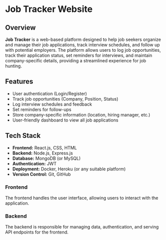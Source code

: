 # Job Tracker Website

## Overview

**Job Tracker** is a web-based platform designed to help job seekers organize and manage their job applications, track interview schedules, and follow up with potential employers. The platform allows users to log job opportunities, track their application status, set reminders for interviews, and maintain company-specific details, providing a streamlined experience for job hunting.

## Features

- User authentication (Login/Register)
- Track job opportunities (Company, Position, Status)
- Log interview schedules and feedback
- Set reminders for follow-ups
- Store company-specific information (location, hiring manager, etc.)
- User-friendly dashboard to view all job applications

## Tech Stack

- **Frontend:** React.js, CSS, HTML
- **Backend:** Node.js, Express.js
- **Database:** MongoDB (or MySQL)
- **Authentication:** JWT
- **Deployment:** Docker, Heroku (or any suitable platform)
- **Version Control:** Git, GitHub

 
### Frontend

The frontend handles the user interface, allowing users to interact with the application.
 


### Backend

The backend is responsible for managing data, authentication, and serving API endpoints for the frontend.
 



